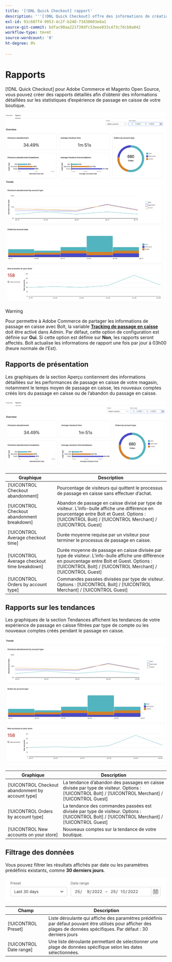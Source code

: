 ```yaml
---
title: '[!DNL Quick Checkout] rapport'
description: '''[!DNL Quick Checkout] offre des informations de création de rapports complètes."'
exl-id: 91c687f4-9953-4c2f-b240-73430603e6a1
source-git-commit: bdfac90aa221f39dfc53eee833c473c7dcb0a042
workflow-type: tm+mt
source-wordcount: '0'
ht-degree: 0%

---
```


# Rapports

[!DNL Quick Checkout] pour Adobe Commerce et Magento Open Source, vous pouvez créer des rapports détaillés afin d’obtenir des informations détaillées sur les statistiques d’expérience de passage en caisse de votre boutique.

![Vue Rapports](assets/reports-view-big-checkout.png)

>[!WARNING]
>
> Pour permettre à Adobe Commerce de partager les informations de passage en caisse avec Bolt, la variable [**Tracking de passage en caisse**](../quick-checkout/settings-quick-checkout.md)  doit être activé dans Admin. Par défaut, cette option de configuration est définie sur **Oui**. Si cette option est définie sur **Non**, les rapports seront affectés. Bolt actualise les informations de rapport une fois par jour à 03h00 (heure normale de l’Est).

## Rapports de présentation

Les graphiques de la section Aperçu contiennent des informations détaillées sur les performances de passage en caisse de votre magasin, notamment le temps moyen de passage en caisse, les nouveaux comptes créés lors du passage en caisse ou de l’abandon du passage en caisse.

![Présentation des rapports](assets/overview-report-checkout.png)

| Graphique | Description |
|---|---|
| [!UICONTROL Checkout abandonment] | Pourcentage de visiteurs qui quittent le processus de passage en caisse sans effectuer d’achat. |
| [!UICONTROL Checkout abandonment breakdown] | Abandon de passage en caisse divisé par type de visiteur. L’info-bulle affiche une différence en pourcentage entre Bolt et Guest. Options : [!UICONTROL Bolt] / [!UICONTROL Merchant] / [!UICONTROL Guest] |
| [!UICONTROL Average checkout time] | Durée moyenne requise par un visiteur pour terminer le processus de passage en caisse. |
| [!UICONTROL Average checkout time breakdown] | Durée moyenne de passage en caisse divisée par type de visiteur. L’info-bulle affiche une différence en pourcentage entre Bolt et Guest. Options : [!UICONTROL Bolt] / [!UICONTROL Merchant] / [!UICONTROL Guest] |
| [!UICONTROL Orders by account type] | Commandes passées divisées par type de visiteur. Options : [!UICONTROL Bolt] / [!UICONTROL Merchant] / [!UICONTROL Guest] |

## Rapports sur les tendances

Les graphiques de la section Tendances affichent les tendances de votre expérience de passage en caisse filtrées par type de compte ou les nouveaux comptes créés pendant le passage en caisse.

![Tendances des rapports](assets/trends-report-checkout.png)

| Graphique | Description |
|---|---|
| [!UICONTROL Checkout abandonment by account type] | La tendance d’abandon des passages en caisse divisée par type de visiteur. Options : [!UICONTROL Bolt] / [!UICONTROL Merchant] / [!UICONTROL Guest] |
| [!UICONTROL Orders by account type] | La tendance des commandes passées est divisée par type de visiteur. Options : [!UICONTROL Bolt] / [!UICONTROL Merchant] / [!UICONTROL Guest] |
| [!UICONTROL New accounts on your store] | Nouveaux comptes sur la tendance de votre boutique. |

## Filtrage des données

Vous pouvez filtrer les résultats affichés par date ou les paramètres prédéfinis existants, comme **30 derniers jours**.

![Affichage des filtres](assets/filter-view.png)

| Champ | Description |
|---|---|
| [!UICONTROL Preset] | Liste déroulante qui affiche des paramètres prédéfinis par défaut pouvant être utilisés pour afficher des plages de données spécifiques. Par défaut : 30 derniers jours |
| [!UICONTROL Date range] | Une liste déroulante permettant de sélectionner une plage de données spécifique selon les dates sélectionnées. |
